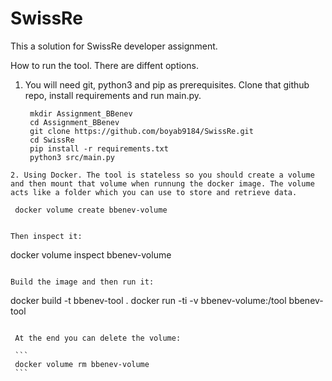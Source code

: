 # SwissRe

This a solution for SwissRe developer assignment.

How to run the tool. There are diffent options.

1. You will need git, python3 and pip as prerequisites. Clone that github repo, install requirements and run main.py.
   ```
    mkdir Assignment_BBenev
    cd Assignment_BBenev
    git clone https://github.com/boyab9184/SwissRe.git
    cd SwissRe
    pip install -r requirements.txt
    python3 src/main.py
``` 
2. Using Docker. The tool is stateless so you should create a volume and then mount that volume when runnung the docker image. The volume acts like a folder which you can use to store and retrieve data.
   ```
     docker volume create bbenev-volume
   ```

   Then inspect it:

   ```
   docker volume inspect bbenev-volume
   ```

   Build the image and then run it:

   ```
   docker build -t bbenev-tool .
   docker run -ti -v bbenev-volume:/tool bbenev-tool
   ```

    At the end you can delete the volume:
    
    ```
    docker volume rm bbenev-volume
    ```